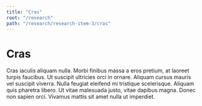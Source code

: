 ```yaml
---
title: "Cras"
root: "/research"
path: "/research/research-item-3/cras"
---
```


# Cras
Cras iaculis aliquam nulla. Morbi finibus massa a eros pretium, at laoreet turpis faucibus. Ut suscipit ultricies orci in ornare. Aliquam cursus mauris vel suscipit viverra. Nulla feugiat eleifend mi tristique scelerisque. Aliquam quis pharetra libero. Ut vitae malesuada justo, vitae dapibus magna. Donec non sapien orci. Vivamus mattis sit amet nulla ut imperdiet.
